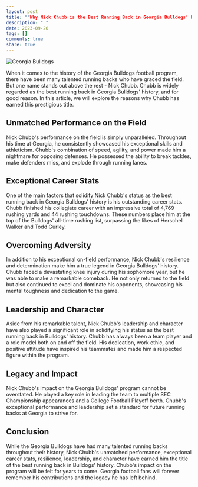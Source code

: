 ```yaml
---
layout: post
title: ""Why Nick Chubb is the Best Running Back in Georgia Bulldogs' History""
description: " "
date: 2023-09-20
tags: []
comments: true
share: true
---
```


![Georgia Bulldogs](https://source.unsplash.com/1600x900/?georgia-bulldogs)

When it comes to the history of the Georgia Bulldogs football program, there have been many talented running backs who have graced the field. But one name stands out above the rest - Nick Chubb. Chubb is widely regarded as the best running back in Georgia Bulldogs' history, and for good reason. In this article, we will explore the reasons why Chubb has earned this prestigious title.

## Unmatched Performance on the Field
Nick Chubb's performance on the field is simply unparalleled. Throughout his time at Georgia, he consistently showcased his exceptional skills and athleticism. Chubb's combination of speed, agility, and power made him a nightmare for opposing defenses. He possessed the ability to break tackles, make defenders miss, and explode through running lanes.

## Exceptional Career Stats
One of the main factors that solidify Nick Chubb's status as the best running back in Georgia Bulldogs' history is his outstanding career stats. Chubb finished his collegiate career with an impressive total of 4,769 rushing yards and 44 rushing touchdowns. These numbers place him at the top of the Bulldogs' all-time rushing list, surpassing the likes of Herschel Walker and Todd Gurley.

## Overcoming Adversity
In addition to his exceptional on-field performance, Nick Chubb's resilience and determination make him a true legend in Georgia Bulldogs' history. Chubb faced a devastating knee injury during his sophomore year, but he was able to make a remarkable comeback. He not only returned to the field but also continued to excel and dominate his opponents, showcasing his mental toughness and dedication to the game.

## Leadership and Character
Aside from his remarkable talent, Nick Chubb's leadership and character have also played a significant role in solidifying his status as the best running back in Bulldogs' history. Chubb has always been a team player and a role model both on and off the field. His dedication, work ethic, and positive attitude have inspired his teammates and made him a respected figure within the program.

## Legacy and Impact
Nick Chubb's impact on the Georgia Bulldogs' program cannot be overstated. He played a key role in leading the team to multiple SEC Championship appearances and a College Football Playoff berth. Chubb's exceptional performance and leadership set a standard for future running backs at Georgia to strive for.

## Conclusion
While the Georgia Bulldogs have had many talented running backs throughout their history, Nick Chubb's unmatched performance, exceptional career stats, resilience, leadership, and character have earned him the title of the best running back in Bulldogs' history. Chubb's impact on the program will be felt for years to come. Georgia football fans will forever remember his contributions and the legacy he has left behind.